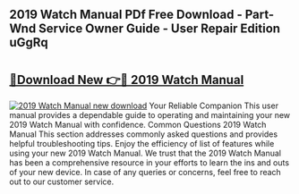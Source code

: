 ## 2019 Watch Manual PDf Free Download - Part-Wnd Service Owner Guide - User Repair Edition uGgRq

# <h2><a href="http://bc12791.oget.top/?id=2019+Watch+Manual">🔗Download New 👉🔴 2019 Watch Manual</a></h2>

[![2019 Watch Manual new download](https://i.imgur.com/5g1atiW.png)](http://bc12791.oget.top/?id=2019+Watch+Manual)
Your Reliable Companion This user manual provides a dependable guide to operating and maintaining your new 2019 Watch Manual with confidence. Common Questions 2019 Watch Manual This section addresses commonly asked questions and provides helpful troubleshooting tips. Enjoy the efficiency of list of features while using your new 2019 Watch Manual. We trust that the 2019 Watch Manual has been a comprehensive resource in your efforts to learn the ins and outs of your new device. In case of any queries or concerns, feel free to reach out to our customer service.
